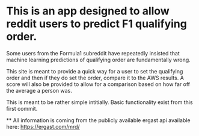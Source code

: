 # This is an app designed to allow reddit users to predict F1 qualifying order.

Some users from the Formula1 subreddit have repeatedly insisted that machine learning predictions of qualifying order are fundamentally wrong.

This site is meant to provide a quick way for a user to set the qualifying order and then if they do set the order, compare it to the AWS results. A score will also be provided to allow for a comparison based on how far off the average a person was.

This is meant to be rather simple intitially. Basic functionality exist from this first commit.

\*\* All information is coming from the publicly available ergast api available here: https://ergast.com/mrd/
